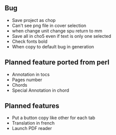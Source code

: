 
Bug
-----

- Save project as chop
- Can't see png file in cover selection
- when change unit change spu return to mm
- Save all in cho5 even if text is only one selected
- Check fonts bold
- When copy to default bug in generation

Planned feature ported from perl
--------------------------------

- Annotation in tocs
- Pages number
- Chords
- Special Annotation in chord


Planned features
------------------

- Put a button  copy like other for each tab
- Translation in french
- Launch PDF reader

